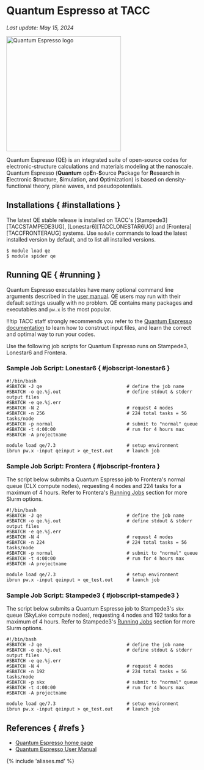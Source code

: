 # Quantum Espresso at TACC
*Last update: May 15, 2024*

<!-- ![Quantum Espresso logo](../imgs/qespresso-logo.png){ .align-right width="300" } -->
<img src="../imgs/qe-logo.png" width="300" alt="Quantum Espresso logo" class="align-right">

Quantum Espresso (QE) is an integrated suite of open-source codes for electronic-structure calculations and materials modeling at the nanoscale. Quantum Espresso (**Quantum** op<b>E</b>n-<b>S</b>ource <b>P</b>ackage for <b>R</b>esearch in <b>E</b>lectronic <b>S</b>tructure, <b>S</b>imulation, and <b>O</b>ptimization) is based on density-functional theory, plane waves, and pseudopotentials.  

## Installations { #installations }

The latest QE stable release is installed on TACC's [Stampede3][TACCSTAMPEDE3UG], [Lonestar6][TACCLONESTAR6UG] and [Frontera][TACCFRONTERAUG] systems. Use `module` commands to load the latest installed version by default, and to list all installed versions.  

``` cmd-line
$ module load qe
$ module spider qe
```

## Running QE { #running }

Quantum Espresso executables have many optional command line arguments described in the [user manual](http://www.quantum-espresso.org/resources/users-manual). QE users may run with their default settings usually with no problem. QE contains many packages and executables and `pw.x` is the most popular. 

!!!tip
	TACC staff strongly recommends you refer to the [Quantum Espresso documentation](http://www.quantum-espresso.org/resources/users-manual) to learn how to construct input files, and learn the correct and optimal way to run your codes.

Use the following job scripts for Quantum Espresso runs on Stampede3, Lonestar6 and Frontera. 

### Sample Job Script: Lonestar6 { #jobscript-lonestar6 }

```job-script
#!/bin/bash 
#SBATCH -J qe                               # define the job name
#SBATCH -o qe.%j.out                        # define stdout & stderr output files 
#SBATCH -e qe.%j.err 
#SBATCH -N 2                                # request 4 nodes 
#SBATCH -n 256                              # 224 total tasks = 56 tasks/node
#SBATCH -p normal                           # submit to "normal" queue 
#SBATCH -t 4:00:00                          # run for 4 hours max 
#SBATCH -A projectname

module load qe/7.3                          # setup environment
ibrun pw.x -input qeinput > qe_test.out     # launch job
```

### Sample Job Script: Frontera { #jobscript-frontera }

The script below submits a Quantum Espresso job to Frontera's normal queue (CLX compute nodes), requesting 4 nodes and 224 tasks for a maximum of 4 hours. Refer to Frontera's [Running Jobs](../../hpc/frontera#running) section for more Slurm options.

``` job-script
#!/bin/bash 
#SBATCH -J qe                               # define the job name
#SBATCH -o qe.%j.out                        # define stdout & stderr output files 
#SBATCH -e qe.%j.err 
#SBATCH -N 4                                # request 4 nodes 
#SBATCH -n 224                              # 224 total tasks = 56 tasks/node
#SBATCH -p normal                           # submit to "normal" queue 
#SBATCH -t 4:00:00                          # run for 4 hours max 
#SBATCH -A projectname

module load qe/7.3                          # setup environment
ibrun pw.x -input qeinput > qe_test.out     # launch job
```

### Sample Job Script: Stampede3 { #jobscript-stampede3 }

The script below submits a Quantum Espresso job to Stampede3's `skx` queue (SkyLake compute nodes), requesting 4 nodes and 192 tasks for a maximum of 4 hours. Refer to Stampede3's [Running Jobs](../../hpc/stampede3#running) section for more Slurm options. 

``` job-script
#!/bin/bash 
#SBATCH -J qe                               # define the job name
#SBATCH -o qe.%j.out                        # define stdout & stderr output files 
#SBATCH -e qe.%j.err 
#SBATCH -N 4                                # request 4 nodes 
#SBATCH -n 192                              # 224 total tasks = 56 tasks/node
#SBATCH -p skx                              # submit to "normal" queue 
#SBATCH -t 4:00:00                          # run for 4 hours max 
#SBATCH -A projectname

module load qe/7.3                          # setup environment
ibrun pw.x -input qeinput > qe_test.out     # launch job

```

## References { #refs }

* [Quantum Espresso home page](http://www.quantum-espresso.org/)
* [Quantum Espresso User Manual](http://www.quantum-espresso.org/resources/users-manual)


{% include 'aliases.md' %}
